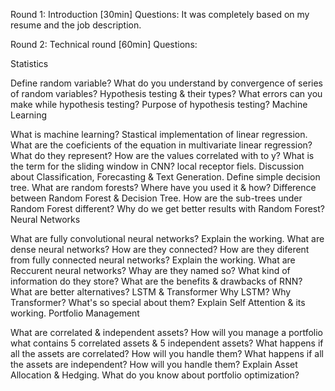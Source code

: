 Round 1: Introduction [30min]
Questions: It was completely based on my resume and the job description.

Round 2: Technical round [60min]
Questions:

Statistics

Define random variable?
What do you understand by convergence of series of random variables?
Hypothesis testing & their types?
What errors can you make while hypothesis testing?
Purpose of hypothesis testing?
Machine Learning

What is machine learning?
Stastical implementation of linear regression.
What are the coeficients of the equation in multivariate linear regression?
What do they represent?
How are the values correlated with to y?
What is the term for the sliding window in CNN? local receptor fiels.
Discussion about Classification, Forecasting & Text Generation.
Define simple decision tree.
What are random forests? Where have you used it & how?
Difference between Random Forest & Decision Tree.
How are the sub-trees under Random Forest different?
Why do we get better results with Random Forest?
Neural Networks

What are fully convolutional neural networks?
Explain the working.
What are dense neural networks?
How are they connected?
How are they diferent from fully connected neural networks?
Explain the working.
What are Reccurent neural networks?
Whay are they named so?
What kind of information do they store?
What are the benefits & drawbacks of RNN?
What are better alternatives?
LSTM & Transformer
Why LSTM?
Why Transformer? What's so special about them?
Explain Self Attention & its working.
Portfolio Management

What are correlated & independent assets?
How will you manage a portfolio what contains 5 correlated assets & 5 independent assets?
What happens if all the assets are correlated? How will you handle them?
What happens if all the assets are independent? How will you handle them?
Explain Asset Allocation & Hedging.
What do you know about portfolio optimization?